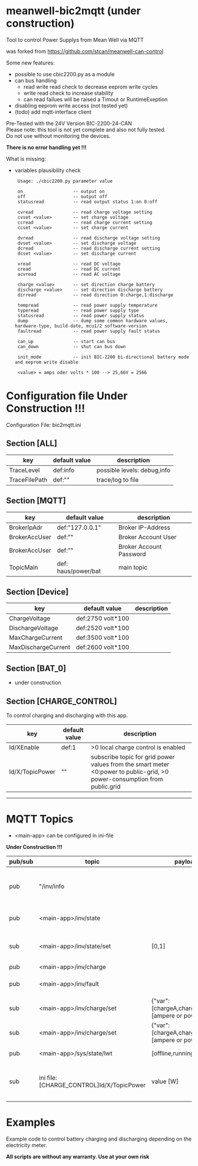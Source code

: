 # meanwell-bic2mqtt (under construction)
Tool to control Power Supplys from Mean Well via MQTT

was forked from https://github.com/stcan/meanwell-can-control <br>

Some new features:
 - possible to use cbic2200.py as a module
 - can bus handling 
   - read write read check to decrease eeprom write cycles
   - write read check to increase stability
   - can read failues will be raised a Timout or RuntimeExeption
 - disabling eeprom write access (not tested yet)
 - (todo) add mqtt-interface client


Pre-Tested with the 24V Version BIC-2200-24-CAN<br>
Please note: this tool is not yet complete and also not fully tested. <br>
Do not use without monitoring the devices. 

**There is no error handling yet !!!**

What is missing:
- variables plausibility check

       Usage: ./cbic2200.py parameter value
       
       on                   -- output on
       off                  -- output off
       statusread           -- read output status 1:on 0:off 

       cvread               -- read charge voltage setting
       cvset <value>        -- set charge voltage
       ccread               -- read charge current setting
       ccset <value>        -- set charge current

       dvread               -- read discharge voltage setting
       dvset <value>        -- set discharge voltage
       dcread               -- read discharge current setting
       dcset <value>        -- set discharge current

       vread                -- read DC voltage
       cread                -- read DC current
       acvread              -- read AC voltage

       charge <value>       -- set direction charge battery
       discharge <value>    -- set direction discharge battery
       dirread              -- read direction 0:charge,1:discharge

       tempread             -- read power supply temperature
       typeread             -- read power supply type
       statusread           -- read power supply status
       dump                 -- dump some common hardware values, hardware-type, build-date, mcu1/2 software-version
       faultread            -- read power supply fault status

       can_up               -- start can bus
       can_down             -- shut can bus down

       init_mode            -- init BIC-2200 bi-directional battery mode and eeprom write disable

       <value> = amps oder volts * 100 --> 25,66V = 2566 


# Configuration file **Under Construction !!!** 

Configuration File: bic2mqtt.ini


## Section [ALL]

|key                         | default value           | description                 |
|----------------------------|-------------------------|---------------------------- |
| TraceLevel                 | def:info                | possible levels: debug,info |
| TraceFilePath              | def:""                  | trace/log to file

## Section [MQTT]

|key                         | default value           | description             |
|----------------------------|-------------------------|------------------------ |
|BrokerIpAdr                 | def:"127.0.0.1"         | Broker IP-Address       |               
|BrokerAccUser               | def:""                  | Broker Account User     |
|BrokerAccUser               | def:""                  | Broker Account Password |
|TopicMain                   | def: haus/power/bat     | main topic              |


## Section [Device] 

|key                         | default value           | description   |
|----------------------------|-------------------------|-------------- |
|ChargeVoltage               | def:2750 volt*100       |               |
|DischargeVoltage            | def:2520 volt*100       |               | 
|MaxChargeCurrent            | def:3500 volt*100       |               |
|MaxDischargeCurrent         | def:2600 volt*100       |               |


## Section [BAT_0]

 - under construction

## Section [CHARGE_CONTROL]

To control charging and discharging with this app. 

|key                         | default value           | description   |
|----------------------------|-------------------------|-------------- |
|Id/XEnable                  | def:1                   | >0 local charge control is enabled |
|Id/X/TopicPower             | ""                      | subscribe topic for grid power values from the smart meter  <0:power to public-grid, >0 power-consumption from public.grid|


--------

# MQTT Topics

- \<main-app> can be configured in ini-file

**Under Construction !!!** 

|pub/sub   | topic                   | payload     | description   |
|----------|-------------------------|-------------|-------------- |
|pub | "<main-app>/inv/<id>info      |             | json inverter hardware info, eg. version
|pub | \<main-app>/inv/<id>state       |             | json inverter states
|sub | \<main-app>/inv/<id>state/set   | [0,1]       | set inverter operating mode 1:on else off
|pub | \<main-app>/inv/<id>charge      |             | 
|pub | \<main-app>/inv/<id>fault       |             | json fault states of the inverter
|sub | \<main-app>/inv/<id>charge/set  | {"var":[chargeA,chargeP],"val":[ampere or power]} |
|sub | \<main-app>/inv/<id>charge/set  | {"var":[chargeA,chargeP],"val":[ampere or power]} |
|pub | \<main-app>/sys/state/lwt       | [offline,running] | mqtt last will |
|sub | ini file: [CHARGE_CONTROL]Id/X/TopicPower | value [W] | Charge control: incoming grid power values|

        
# Examples        
Example code to control battery charging and discharging depending on the electricity meter. 

**All scripts are without any warranty. Use at your own risk**
